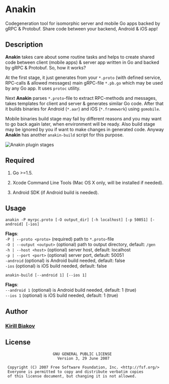 # Anakin

Codegeneration tool for isomorphic server and mobile Go apps backed by gRPC & Protobuf. Share code between your backend, Android & iOS app!

## Description
<b>Anakin</b> takes care about some routine tasks and helps to create shared code between client (mobile apps) & server app written in Go and backed by gRPC & Protobuf. So, how it works?

At the first stage, it just generates from your ```*.proto``` (with defined service, RPC-calls & allowed messages) main gRPC-file ```*.pb.go``` which may be used by any Go app. It uses ```protoc``` utility.

Next <b>Anakin</b> parses ```*.proto```-file to extract RPC-methods and messages, takes templates for client and server & generates similar Go code. After that it builds binaries for Android (```*.aar```) and iOS (```*.framework```) using ```gomobile```.

Mobile binaries build stage may fail by different reasons and you may want to go back again later, when environment will be ready. Also build stage may be ignored by you if want to make changes in generated code. Anyway <b>Anakin</b> has another ```anakin-build``` script for this purpose.

![Anakin plugin stages](http://i64.tinypic.com/1f4uh.png)

## Required
1. Go >=1.5.<br>

2. Xcode Command Line Tools (Mac OS X only, will be installed if needed).<br>

3. Android SDK (if Android build is needed).<br>

## Usage
```
anakin -P myrpc.proto [-O output_dir] [-h localhost] [-p 50051] [-android] [-ios]
```

<b>Flags</b>:<br>
```-P | --proto <proto>``` (required) path to ```*.proto```-file<br>
```-O | --output <output>``` (optional) path to output directory, default: ```/gen```<br>
```-h | --host <host>``` (optional) server host, default: localhost<br>
```-p | --port <port>``` (optional) server port, default: 50051<br>
```-android``` (optional) is Android build needed, default: false<br>
```-ios``` (optional) is iOS build needed, default: false<br>

```
anakin-build [--android 1] [--ios 1]
```

<b>Flags</b>:<br>
```--android 1``` (optional) is Android build needed, default: 1 (true)<br>
```--ios 1``` (optional) is iOS build needed, default: 1 (true)<br>

## Author
### [Kirill Biakov](https://github.com/kbiakov)

## License
```
                     GNU GENERAL PUBLIC LICENSE
                       Version 3, 29 June 2007

 Copyright (C) 2007 Free Software Foundation, Inc. <http://fsf.org/>
 Everyone is permitted to copy and distribute verbatim copies
 of this license document, but changing it is not allowed.
```
